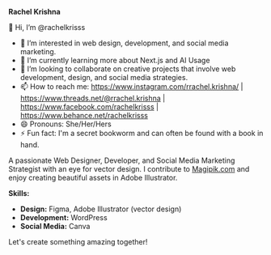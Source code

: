 **Rachel Krishna**

👋 Hi, I’m @rachelkrisss
- 👀 I’m interested in web design, development, and social media marketing. 
- 🌱 I’m currently learning more about Next.js and AI Usage
- 💞️ I’m looking to collaborate on creative projects that involve web development, design, and social media strategies.
- 📫 How to reach me:
  https://www.instagram.com/rrachel.krishna/ | https://www.threads.net/@rrachel.krishna | https://www.facebook.com/rachelkrisss | https://www.behance.net/rachelkrisss
- 😄 Pronouns: She/Her/Hers
- ⚡ Fun fact: I'm a secret bookworm and can often be found with a book in hand.

A passionate Web Designer, Developer, and Social Media Marketing Strategist with an eye for vector design. I contribute to [Magipik.com](https://magipik.com) and enjoy creating beautiful assets in Adobe Illustrator. 

**Skills:**

* **Design:** Figma, Adobe Illustrator (vector design)
* **Development:** WordPress
* **Social Media:** Canva

Let's create something amazing together!
